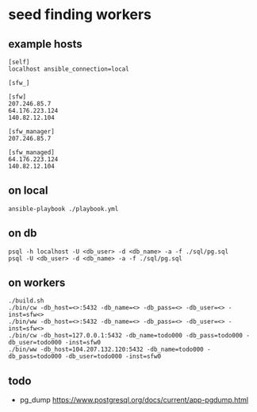 # seed finding workers

## example hosts
```
[self]
localhost ansible_connection=local

[sfw_]

[sfw]
207.246.85.7
64.176.223.124
140.82.12.104

[sfw_manager]
207.246.85.7

[sfw_managed]
64.176.223.124
140.82.12.104
```

## on local
```
ansible-playbook ./playbook.yml
```

## on db
```
psql -h localhost -U <db_user> -d <db_name> -a -f ./sql/pg.sql
psql -U <db_user> -d <db_name> -a -f ./sql/pg.sql
```

## on workers
```
./build.sh
./bin/cw -db_host=<>:5432 -db_name=<> -db_pass=<> -db_user=<> -inst=sfw<>
./bin/ww -db_host=<>:5432 -db_name=<> -db_pass=<> -db_user=<> -inst=sfw<>
./bin/cw -db_host=127.0.0.1:5432 -db_name=todo000 -db_pass=todo000 -db_user=todo000 -inst=sfw0
./bin/ww -db_host=104.207.132.120:5432 -db_name=todo000 -db_pass=todo000 -db_user=todo000 -inst=sfw0
```

## todo
- pg_dump https://www.postgresql.org/docs/current/app-pgdump.html